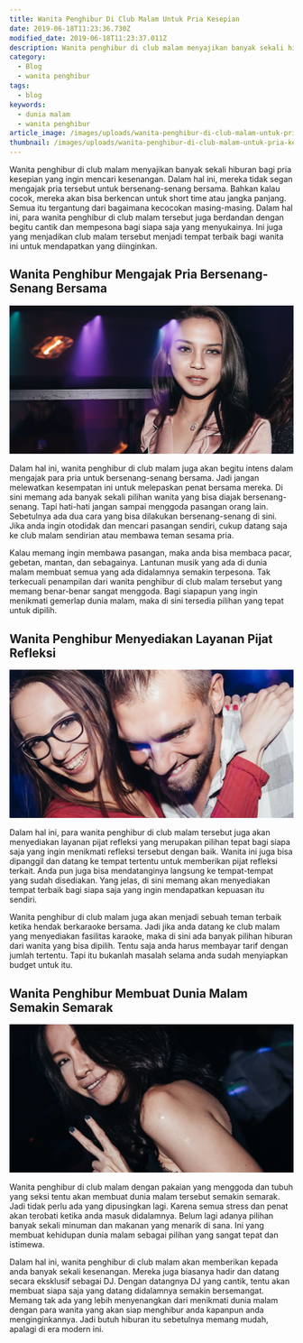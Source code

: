 ```yaml
---
title: Wanita Penghibur Di Club Malam Untuk Pria Kesepian
date: 2019-06-18T11:23:36.730Z
modified_date: 2019-06-18T11:23:37.011Z
description: Wanita penghibur di club malam menyajikan banyak sekali hiburan bagi pria kesepian yang ingin mencari kesenangan.
category:
  - Blog
  - wanita penghibur
tags:
  - blog
keywords:
  - dunia malam
  - wanita penghibur
article_image: /images/uploads/wanita-penghibur-di-club-malam-untuk-pria-kesepian-3.jpg
thumbnail: /images/uploads/wanita-penghibur-di-club-malam-untuk-pria-kesepian-3-010.jpg
---
```

Wanita penghibur di club malam menyajikan banyak sekali hiburan bagi pria kesepian yang ingin mencari kesenangan. Dalam hal ini, mereka tidak segan mengajak pria tersebut untuk bersenang-senang bersama. Bahkan kalau cocok, mereka akan bisa berkencan untuk short time atau jangka panjang. Semua itu tergantung dari bagaimana kecocokan masing-masing. Dalam hal ini, para wanita penghibur di club malam tersebut juga berdandan dengan begitu cantik dan mempesona bagi siapa saja yang menyukainya. Ini juga yang menjadikan club malam tersebut menjadi tempat terbaik bagi wanita ini untuk mendapatkan yang diinginkan.



## Wanita Penghibur Mengajak Pria Bersenang-Senang Bersama

![Wanita Penghibur Di Club Malam Untuk Pria Kesepian](/images/uploads/wanita-penghibur-di-club-malam-untuk-pria-kesepian-3.jpg)

Dalam hal ini, wanita penghibur di club malam juga akan begitu intens dalam mengajak para pria untuk bersenang-senang bersama. Jadi jangan melewatkan kesempatan ini untuk melepaskan penat bersama mereka. Di sini memang ada banyak sekali pilihan wanita yang bisa diajak bersenang-senang. Tapi hati-hati jangan sampai menggoda pasangan orang lain. Sebetulnya ada dua cara yang bisa dilakukan bersenang-senang di sini. Jika anda ingin otodidak dan mencari pasangan sendiri, cukup datang saja ke club malam sendirian atau membawa teman sesama pria.

Kalau memang ingin membawa pasangan, maka anda bisa membaca pacar, gebetan, mantan, dan sebagainya. Lantunan musik yang ada di dunia malam membuat semua yang ada didalamnya semakin terpesona. Tak terkecuali penampilan dari wanita penghibur di club malam tersebut yang memang benar-benar sangat menggoda. Bagi siapapun yang ingin menikmati gemerlap dunia malam, maka di sini tersedia pilihan yang tepat untuk dipilih. 



## Wanita Penghibur Menyediakan Layanan Pijat Refleksi

![Wanita Penghibur Di Club Malam Untuk Pria Kesepian](/images/uploads/wanita-penghibur-di-club-malam-untuk-pria-kesepian-2.jpg)

Dalam hal ini, para wanita penghibur di club malam tersebut juga akan menyediakan layanan pijat refleksi yang merupakan pilihan tepat bagi siapa saja yang ingin menikmati refleksi tersebut dengan baik. Wanita ini juga bisa dipanggil dan datang ke tempat tertentu untuk memberikan pijat refleksi terkait. Anda pun juga bisa mendatanginya langsung ke tempat-tempat yang sudah disediakan. Yang jelas, di sini memang akan menyediakan tempat terbaik bagi siapa saja yang ingin mendapatkan kepuasan itu sendiri.

Wanita penghibur di club malam juga akan menjadi sebuah teman terbaik ketika hendak berkaraoke bersama. Jadi jika anda datang ke club malam yang menyediakan fasilitas karaoke, maka di sini ada banyak pilihan hiburan dari wanita yang bisa dipilih. Tentu saja anda harus membayar tarif dengan jumlah tertentu. Tapi itu bukanlah masalah selama anda sudah menyiapkan budget untuk itu.



## Wanita Penghibur Membuat Dunia Malam Semakin Semarak

![Wanita Penghibur Di Club Malam Untuk Pria Kesepian](/images/uploads/wanita-penghibur-di-club-malam-untuk-pria-kesepian-1.jpg)

Wanita penghibur di club malam dengan pakaian yang menggoda dan tubuh yang seksi tentu akan membuat dunia malam tersebut semakin semarak. Jadi tidak perlu ada yang dipusingkan lagi. Karena semua stress dan penat akan terobati ketika anda masuk didalamnya. Belum lagi adanya pilihan banyak sekali minuman dan makanan yang menarik di sana. Ini yang membuat kehidupan dunia malam sebagai pilihan yang sangat tepat dan istimewa.

Dalam hal ini, wanita penghibur di club malam akan memberikan kepada anda banyak sekali kesenangan. Mereka juga biasanya hadir dan datang secara eksklusif sebagai DJ. Dengan datangnya DJ yang cantik, tentu akan membuat siapa saja yang datang didalamnya semakin bersemangat. Memang tak ada yang lebih menyenangkan dari menikmati dunia malam dengan para wanita yang akan siap menghibur anda kapanpun anda menginginkannya. Jadi butuh hiburan itu sebetulnya memang mudah, apalagi di era modern ini.
